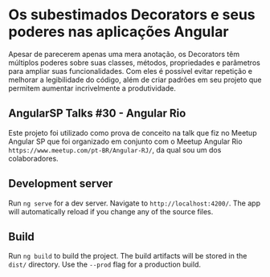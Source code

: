 # Os subestimados Decorators e seus poderes nas aplicações Angular

Apesar de parecerem apenas uma mera anotação, os Decorators têm múltiplos poderes sobre suas classes, métodos, propriedades e parâmetros para ampliar suas funcionalidades. Com eles é possível evitar repetição e melhorar a legibilidade do código, além de criar padrões em seu projeto que permitem aumentar incrivelmente a produtividade.

## AngularSP Talks #30 - Angular Rio

Este projeto foi utilizado como prova de conceito na talk que fiz no Meetup Angular SP que foi organizado em conjunto com o Meetup Angular Rio `https://www.meetup.com/pt-BR/Angular-RJ/`, da qual sou um dos colaboradores.

## Development server

Run `ng serve` for a dev server. Navigate to `http://localhost:4200/`. The app will automatically reload if you change any of the source files.

## Build

Run `ng build` to build the project. The build artifacts will be stored in the `dist/` directory. Use the `--prod` flag for a production build.
